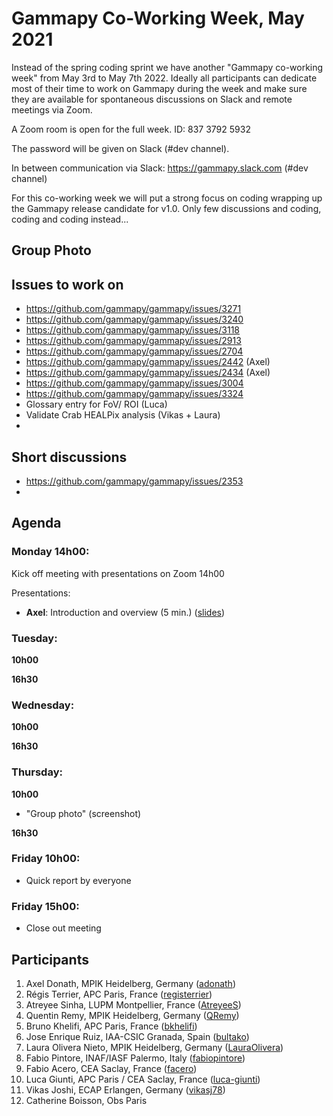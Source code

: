 # Gammapy Co-Working Week, May 2021

Instead of the spring coding sprint we have another "Gammapy co-working week" from May 3rd to May 7th 2022.
Ideally all participants can dedicate most of their time to work on Gammapy during the week and make sure
they are available for spontaneous discussions on Slack and remote meetings via Zoom.

A Zoom room is open for the full week. ID: 837 3792 5932

The password will be given on Slack (#dev channel).

In between communication via Slack: https://gammapy.slack.com (#dev channel)

For this co-working week we will put a strong focus on coding wrapping up the Gammapy release candidate for v1.0.
Only few discussions and coding, coding and coding instead...

## Group Photo



## Issues to work on

- https://github.com/gammapy/gammapy/issues/3271
- https://github.com/gammapy/gammapy/issues/3240
- https://github.com/gammapy/gammapy/issues/3118
- https://github.com/gammapy/gammapy/issues/2913
- https://github.com/gammapy/gammapy/issues/2704
- https://github.com/gammapy/gammapy/issues/2442 (Axel)
- https://github.com/gammapy/gammapy/issues/2434 (Axel)
- https://github.com/gammapy/gammapy/issues/3004
- https://github.com/gammapy/gammapy/issues/3324
- Glossary entry for FoV/ ROI (Luca)
- Validate Crab HEALPix analysis (Vikas + Laura)
- 

## Short discussions
- https://github.com/gammapy/gammapy/issues/2353
- 

## Agenda

### Monday 14h00:
Kick off meeting with presentations on Zoom 14h00

Presentations:
- **Axel**: Introduction and overview (5 min.) ([slides](slides/))

### Tuesday:

**10h00**

**16h30**

### Wednesday:
**10h00**

**16h30**

### Thursday:
**10h00**
- "Group photo" (screenshot)

**16h30**



### Friday 10h00:
- Quick report by everyone

### Friday 15h00:
- Close out meeting
    
## Participants
1. Axel Donath, MPIK Heidelberg, Germany ([adonath](https://github.com/adonath))
2. Régis Terrier, APC Paris, France ([registerrier](https://github.com/registerrier))
3. Atreyee Sinha, LUPM Montpellier, France ([AtreyeeS](https://github.com/AtreyeeS))
4. Quentin Remy, MPIK Heidelberg, Germany ([QRemy](https://github.com/QRemy))
5. Bruno Khelifi, APC Paris, France ([bkhelifi](https://github.com/bkhelifi))
6. Jose Enrique Ruiz, IAA-CSIC Granada, Spain ([bultako](https://github.com/bultako))
7. Laura Olivera Nieto, MPIK Heidelberg, Germany ([LauraOlivera](https://github.com/LauraOlivera))
8. Fabio Pintore, INAF/IASF Palermo, Italy ([fabiopintore](https://github.com/fabiopintore))
9. Fabio Acero, CEA Saclay, France ([facero](https://github.com/facero))
10. Luca Giunti, APC Paris / CEA Saclay, France ([luca-giunti](https://github.com/luca-giunti))
11. Vikas Joshi, ECAP Erlangen, Germany ([vikasj78](https://github.com/vikasj87))
12. Catherine Boisson, Obs Paris

